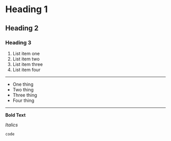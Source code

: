 # Heading 1
## Heading 2
### Heading 3

1. List item one
1. List item two
1. List item three
1. List item four
---
- One thing
- Two thing
- Three thing
- Four thing
---
**Bold Text**

*Italics*

`code`

